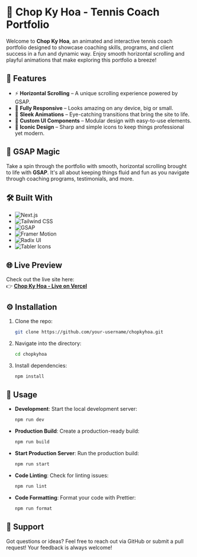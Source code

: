 # 🎾 Chop Ky Hoa - Tennis Coach Portfolio

Welcome to **Chop Ky Hoa**, an animated and interactive tennis coach portfolio designed to showcase coaching skills, programs, and client success in a fun and dynamic way. Enjoy smooth horizontal scrolling and playful animations that make exploring this portfolio a breeze!

## 🚀 Features

- ⚡ **Horizontal Scrolling** – A unique scrolling experience powered by GSAP.
- 📱 **Fully Responsive** – Looks amazing on any device, big or small.
- 🎨 **Sleek Animations** – Eye-catching transitions that bring the site to life.
- 🧩 **Custom UI Components** – Modular design with easy-to-use elements.
- 🎯 **Iconic Design** – Sharp and simple icons to keep things professional yet modern.

## 🎨 GSAP Magic

Take a spin through the portfolio with smooth, horizontal scrolling brought to life with **GSAP**. It's all about keeping things fluid and fun as you navigate through coaching programs, testimonials, and more.

## 🛠️ Built With

- ![Next.js](https://img.shields.io/badge/Next.js-000000?style=flat&logo=next.js&logoColor=white)
- ![Tailwind CSS](https://img.shields.io/badge/Tailwind_CSS-38B2AC?style=flat&logo=tailwind-css&logoColor=white)
- ![GSAP](https://img.shields.io/badge/GSAP-88CE02?style=flat&logo=greensock&logoColor=white)
- ![Framer Motion](https://img.shields.io/badge/Framer_Motion-0055FF?style=flat&logo=framer&logoColor=white)
- ![Radix UI](https://img.shields.io/badge/Radix%20UI-252526?style=flat&logo=radix-ui&logoColor=white)
- ![Tabler Icons](https://img.shields.io/badge/Tabler_Icons-007ACC?style=flat&logo=tabler&logoColor=white)

## 🌐 Live Preview

Check out the live site here:  
👉 **[Chop Ky Hoa - Live on Vercel](https://chopkyhoa.vercel.app/)**

## ⚙️ Installation

1. Clone the repo:

   ```bash
   git clone https://github.com/your-username/chopkyhoa.git
   ```

2. Navigate into the directory:

   ```bash
   cd chopkyhoa
   ```

3. Install dependencies:

   ```bash
   npm install
   ```

## 🎯 Usage

- **Development**: Start the local development server:

  ```bash
  npm run dev
  ```

- **Production Build**: Create a production-ready build:

  ```bash
  npm run build
  ```

- **Start Production Server**: Run the production build:

  ```bash
  npm run start
  ```

- **Code Linting**: Check for linting issues:

  ```bash
  npm run lint
  ```

- **Code Formatting**: Format your code with Prettier:

  ```bash
  npm run format
  ```

## 💬 Support

Got questions or ideas? Feel free to reach out via GitHub or submit a pull request! Your feedback is always welcome!
